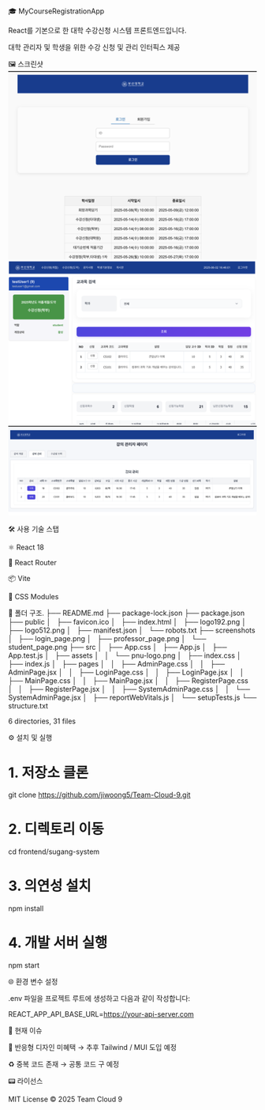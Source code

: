 🎓 MyCourseRegistrationApp

React를 기본으로 한 대학 수강신청 시스템 프론트엔드입니다.

대학 관리자 및 학생을 위한 수강 신청 및 관리 인터픽스 제공

🖼️ 스크린샷
![Login Page](./screenshots/login_page.png)
![Student Page](./screenshots/student_page.png)
![Professor Page](./screenshots/professor_page.png)




🛠️ 사용 기술 스탭

⚛️ React 18

🧽 React Router

📦 Vite

🎨 CSS Modules

📁 폴더 구조.
├── README.md
├── package-lock.json
├── package.json
├── public
│   ├── favicon.ico
│   ├── index.html
│   ├── logo192.png
│   ├── logo512.png
│   ├── manifest.json
│   └── robots.txt
├── screenshots
│   ├── login_page.png
│   ├── professor_page.png
│   └── student_page.png
├── src
│   ├── App.css
│   ├── App.js
│   ├── App.test.js
│   ├── assets
│   │   └── pnu-logo.png
│   ├── index.css
│   ├── index.js
│   ├── pages
│   │   ├── AdminPage.css
│   │   ├── AdminPage.jsx
│   │   ├── LoginPage.css
│   │   ├── LoginPage.jsx
│   │   ├── MainPage.css
│   │   ├── MainPage.jsx
│   │   ├── RegisterPage.css
│   │   ├── RegisterPage.jsx
│   │   ├── SystemAdminPage.css
│   │   └── SystemAdminPage.jsx
│   ├── reportWebVitals.js
│   └── setupTests.js
└── structure.txt

6 directories, 31 files


⚙️ 설치 및 실행

# 1. 저장소 클론
git clone https://github.com/jiwoong5/Team-Cloud-9.git

# 2. 디렉토리 이동
cd frontend/sugang-system

# 3. 의연성 설치
npm install

# 4. 개발 서버 실행
npm start

🌐 환경 변수 설정

.env 파일을 프로젝트 루트에 생성하고 다음과 같이 작성합니다:

REACT_APP_API_BASE_URL=https://your-api-server.com

🧪 현재 이슈

📱 반응형 디자인 미혜택 → 추후 Tailwind / MUI 도입 예정

♻️ 중복 코드 존재 → 공통 코드 구 예정

📟 라이선스

MIT License © 2025 Team Cloud 9


